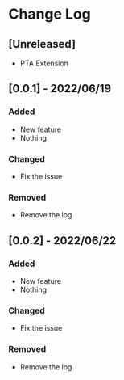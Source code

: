 # Change Log

## [Unreleased]

- PTA Extension


## [0.0.1] - 2022/06/19

### Added

- New feature
- Nothing

### Changed

- Fix the issue

### Removed

- Remove the log

## [0.0.2] - 2022/06/22

### Added

- New feature
- Nothing

### Changed

- Fix the issue

### Removed

- Remove the log
